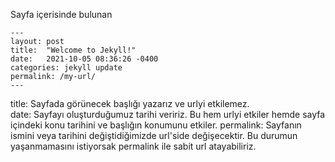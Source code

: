 
Sayfa içerisinde bulunan 

```
---
layout: post
title:  "Welcome to Jekyll!"
date:   2021-10-05 08:36:26 -0400
categories: jekyll update
permalink: /my-url/
---
```

title: Sayfada görünecek başlığı yazarız ve urlyi etkilemez.  
date: Sayfayı oluşturduğumuz tarihi veririz. Bu hem urlyi etkiler hemde sayfa içindeki konu tarihini ve başlığın konumunu etkiler.
permalink: Sayfanın ismini veya tarihini değiştidiğimizde url'side değişecektir. Bu durumun yaşanmamasını istiyorsak permalink ile sabit url atayabiliriz.
